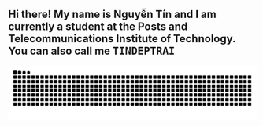 ## Hi there! My name is Nguyễn Tín and I am currently a student at the Posts and Telecommunications Institute of Technology. You can also call me <kbd>TINDEPTRAI</kbd>


<img src="https://github.com/tintommy/tintommy/blob/output/github-contribution-grid-snake-dark.svg" alt="">
